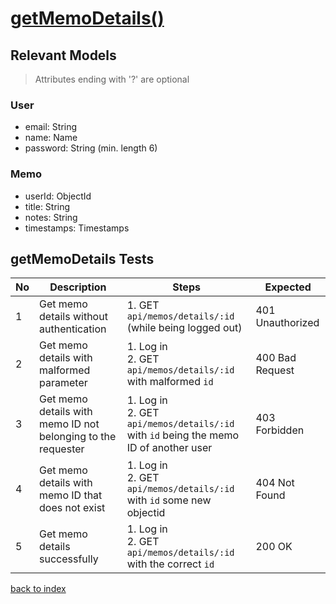 # [getMemoDetails()](../../../../../backend/src/controllers/memoController.ts)
## Relevant Models
> Attributes ending with '?' are optional
### User
* email: String
* name: Name
* password: String (min. length 6)

### Memo
* userId: ObjectId
* title: String
* notes: String
* timestamps: Timestamps

## getMemoDetails Tests
| No  | Description                                                  | Steps                                                                                   | Expected         |
| --- | ------------------------------------------------------------ | --------------------------------------------------------------------------------------- | ---------------- |
| 1   | Get memo details without authentication                      | 1. GET `api/memos/details/:id` (while being logged out)                                 | 401 Unauthorized |
| 2   | Get memo details with malformed parameter                    | 1. Log in<br>2. GET `api/memos/details/:id` with malformed `id`                         | 400 Bad Request  |
| 3   | Get memo details with memo ID not belonging to the requester | 1. Log in<br>2. GET `api/memos/details/:id` with `id` being the memo ID of another user | 403 Forbidden    |
| 4   | Get memo details with memo ID that does not exist            | 1. Log in<br>2. GET `api/memos/details/:id` with `id` some new objectid                 | 404 Not Found    |
| 5   | Get memo details successfully                                | 1. Log in<br>2. GET `api/memos/details/:id` with the correct `id`                       | 200 OK           |
[back to index](./index.md)